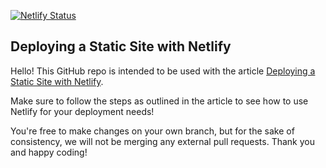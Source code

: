 [![Netlify Status](https://api.netlify.com/api/v1/badges/803ba9de-5b08-474d-9f52-0c2b8a0acb82/deploy-status?branch=main)](https://app.netlify.com/sites/deploy-main-netlify-113fef/deploys)

## Deploying a Static Site with Netlify

Hello! This GitHub repo is intended to be used with the article [Deploying a Static Site with Netlify](https://www.codecademy.com/articles/deploying-a-static-site-with-netlify).

Make sure to follow the steps as outlined in the article to see how to use Netlify for your deployment needs!

You're free to make changes on your own branch, but for the sake of consistency, we will not be merging any external pull requests. Thank you and happy coding!
